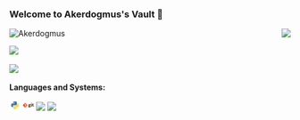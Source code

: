 ### Welcome to Akerdogmus's Vault 👋

<img align='right' src="https://github-readme-stats.vercel.app/api?username=Akerdogmus&show_icons=true">

<p align="left"> <img src="https://komarev.com/ghpvc/?username=Akerdogmus" alt="Akerdogmus" /> </p>

[![](https://img.shields.io/github/followers/Akerdogmus?style=social)](https://www.github.com/Akerdogmus)

[![](https://img.shields.io/badge/linkedin-%230077B5.svg?&style=for-the-badge&logo=linkedin&logoColor=white)](https://www.linkedin.com/in/alim-kerem-erdogmus/)

**Languages and Systems:**

<code><img height="20" src="https://raw.githubusercontent.com/github/explore/80688e429a7d4ef2fca1e82350fe8e3517d3494d/topics/python/python.png"></code>
<code><img height="20" src="https://raw.githubusercontent.com/github/explore/80688e429a7d4ef2fca1e82350fe8e3517d3494d/topics/git/git.png"></code>
<code><img height="20" src="https://devnot.com/wp-content/uploads/2020/03/robot-operationg-system.png"></code>
<code><img height="20" src="https://www.docker.com/sites/default/files/d8/styles/role_icon/public/2019-07/horizontal-logo-monochromatic-white.png?itok=SBlK2TGU"></code>






<!--
**Akerdogmus/Akerdogmus** is a ✨ _special_ ✨ repository because its `README.md` (this file) appears on your GitHub profile.

Here are some ideas to get you started:

- 🔭 I’m currently working on ...
- 🌱 I’m currently learning ...
- 👯 I’m looking to collaborate on ...
- 🤔 I’m looking for help with ...
- 💬 Ask me about ...
- 📫 How to reach me: ...
- 😄 Pronouns: ...
- ⚡ Fun fact: ...
-->
